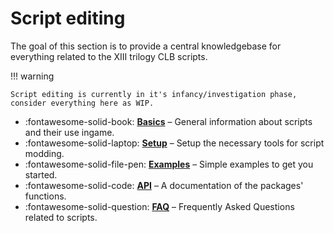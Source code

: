 # Script editing

The goal of this section is to provide a central knowledgebase for everything related to the XIII trilogy CLB scripts.

!!! warning

    Script editing is currently in it's infancy/investigation phase, consider everything here as WIP.


<div class="grid cards" markdown>

- :fontawesome-solid-book: __[Basics]__ – General information about scripts and their use ingame.
- :fontawesome-solid-laptop: __[Setup]__ – Setup the necessary tools for script modding.
- :fontawesome-solid-file-pen: __[Examples]__ – Simple examples to get you started.
- :fontawesome-solid-code: __[API]__ – A documentation of the packages' functions.
- :fontawesome-solid-question: __[FAQ]__ – Frequently Asked Questions related to scripts.

</div>

  [Basics]: basics/general-info.md
  [Setup]: basics/extracting.md
  [Examples]: writing/examples.md
  [API]: writing/api.md
  [FAQ]: writing/faq.md
